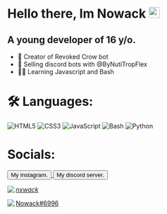 <h1>
    Hello there, Im Nowack <img src=https://media.giphy.com/media/hvRJCLFzcasrR4ia7z/giphy.gif width="25"/>
</h1>
<h2>
  A young developer of 16 y/o.
</h2>
  
+ 💪 Creator of Revoked Crow bot
+ 🤖 Selling discord bots with @ByNutiTropFlex
+ 👨‍🎓 Learning Javascript and Bash

# 🛠️ Languages:
![HTML5](https://img.icons8.com/color/30/html-5.png) ![CSS3](https://img.icons8.com/color/30/css3.png) ![JavaScript](https://img.icons8.com/color/30/javascript.png) ![Bash](https://img.icons8.com/plasticine/30/000000/bash.png) ![Python](https://img.icons8.com/color/30/python.png)

<h1>
    Socials:
</h1>
<a href="https://www.instagram.com/_nxwack_/" target="_BLANK"><button type="button">My instagram.</button>
<a href="https://discord.gg/candyisland" target="_BLANK"><button type="button">My discord server.</button>
    
<img src="https://img.icons8.com/plasticine/30/000000/instagram-new--v2.png" align="left">_nxwack_

<img src="https://img.icons8.com/color/30/000000/discord-logo.png" align="left">Nowack#6996



